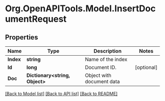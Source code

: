 
# Org.OpenAPITools.Model.InsertDocumentRequest

## Properties

Name | Type | Description | Notes
------------ | ------------- | ------------- | -------------
**Index** | **string** | Name of the index | 
**Id** | **long** | Document ID.  | [optional] 
**Doc** | **Dictionary&lt;string, Object&gt;** | Object with document data  | 

[[Back to Model list]](../README.md#documentation-for-models)
[[Back to API list]](../README.md#documentation-for-api-endpoints)
[[Back to README]](../README.md)

